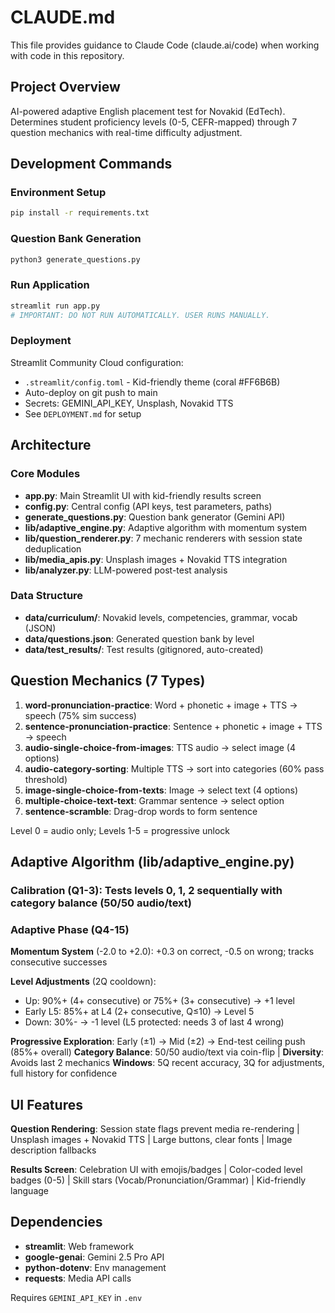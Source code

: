# CLAUDE.md

This file provides guidance to Claude Code (claude.ai/code) when working with code in this repository.

## Project Overview

AI-powered adaptive English placement test for Novakid (EdTech). Determines student proficiency levels (0-5, CEFR-mapped) through 7 question mechanics with real-time difficulty adjustment.

## Development Commands

### Environment Setup
```bash
pip install -r requirements.txt
```

### Question Bank Generation
```bash
python3 generate_questions.py
```

### Run Application
```bash
streamlit run app.py
# IMPORTANT: DO NOT RUN AUTOMATICALLY. USER RUNS MANUALLY.
```

### Deployment
Streamlit Community Cloud configuration:
- `.streamlit/config.toml` - Kid-friendly theme (coral #FF6B6B)
- Auto-deploy on git push to main
- Secrets: GEMINI_API_KEY, Unsplash, Novakid TTS
- See `DEPLOYMENT.md` for setup

## Architecture

### Core Modules
- **app.py**: Main Streamlit UI with kid-friendly results screen
- **config.py**: Central config (API keys, test parameters, paths)
- **generate_questions.py**: Question bank generator (Gemini API)
- **lib/adaptive_engine.py**: Adaptive algorithm with momentum system
- **lib/question_renderer.py**: 7 mechanic renderers with session state deduplication
- **lib/media_apis.py**: Unsplash images + Novakid TTS integration
- **lib/analyzer.py**: LLM-powered post-test analysis

### Data Structure
- **data/curriculum/**: Novakid levels, competencies, grammar, vocab (JSON)
- **data/questions.json**: Generated question bank by level
- **data/test_results/**: Test results (gitignored, auto-created)

## Question Mechanics (7 Types)

1. **word-pronunciation-practice**: Word + phonetic + image + TTS → speech (75% sim success)
2. **sentence-pronunciation-practice**: Sentence + phonetic + image + TTS → speech
3. **audio-single-choice-from-images**: TTS audio → select image (4 options)
4. **audio-category-sorting**: Multiple TTS → sort into categories (60% pass threshold)
5. **image-single-choice-from-texts**: Image → select text (4 options)
6. **multiple-choice-text-text**: Grammar sentence → select option
7. **sentence-scramble**: Drag-drop words to form sentence

Level 0 = audio only; Levels 1-5 = progressive unlock

## Adaptive Algorithm (lib/adaptive_engine.py)

### Calibration (Q1-3): Tests levels 0, 1, 2 sequentially with category balance (50/50 audio/text)

### Adaptive Phase (Q4-15)
**Momentum System** (-2.0 to +2.0): +0.3 on correct, -0.5 on wrong; tracks consecutive successes

**Level Adjustments** (2Q cooldown):
- Up: 90%+ (4+ consecutive) or 75%+ (3+ consecutive) → +1 level
- Early L5: 85%+ at L4 (2+ consecutive, Q≤10) → Level 5
- Down: 30%- → -1 level (L5 protected: needs 3 of last 4 wrong)

**Progressive Exploration**: Early (±1) → Mid (±2) → End-test ceiling push (85%+ overall)
**Category Balance**: 50/50 audio/text via coin-flip | **Diversity**: Avoids last 2 mechanics
**Windows**: 5Q recent accuracy, 3Q for adjustments, full history for confidence

## UI Features

**Question Rendering**: Session state flags prevent media re-rendering | Unsplash images + Novakid TTS | Large buttons, clear fonts | Image description fallbacks

**Results Screen**: Celebration UI with emojis/badges | Color-coded level badges (0-5) | Skill stars (Vocab/Pronunciation/Grammar) | Kid-friendly language

## Dependencies

- **streamlit**: Web framework
- **google-genai**: Gemini 2.5 Pro API
- **python-dotenv**: Env management
- **requests**: Media API calls

Requires `GEMINI_API_KEY` in `.env`